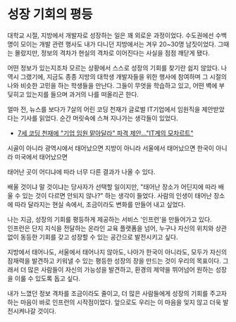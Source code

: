 # 성장 기회의 평등

대학교 시절, 지방에서 개발자로 성장하는 일은 꽤 외로운 과정이었다. 수도권에선 수백 명이 모이는 개발 관련 행사도 내가 다니던 지방에서는 겨우 20~30명 남짓이었다. 그때는 몰랐지만, 정보의 격차가 현실의 격차로 이어진다는 사실을 점점 깨닫게 됐다.

어떤 정보가 있는지조차 모르는 상황에서 스스로 성장의 기회를 찾기란 쉽지 않았다. 나 역시 그랬기에, 지금도 종종 지방의 대학생 개발자들을 위한 행사에 참여하며 그 시절의 나와 비슷한 고민을 하는 학생들을 만난다. 그들이 무엇을 학습하고 있고, 어떤 벽에 부딪히고 있는지를 들으며 과거의 나를 떠올리곤 한다.

얼마 전, 뉴스를 보다가 7살의 어린 코딩 천재가 글로벌 IT기업에서 임원직을 제안받았다는 기사를 읽었다. 순간 머릿속에 스쳐 지나가는 생각들이 있었다.
- [7세 코딩 천재에 "기업 임원 맡아달라" 파격 제안…"IT계의 모차르트"](https://www.news1.kr/world/europe/5605020)

시골이 아니라 광역시에서 태어났으면
지방이 아니라 서울에서 태어났으면
한국이 아니라 미국에서 태어났으면

태어난 곳이 어디냐에 따라 너무 다른 결과가 나올 수 있다.  

배울 것이냐 말 것이냐는 당사자가 선택할 일이지만, "태어난 장소가 어딘지에 따라 배울 수 있는 것이 다르면 안되지 않나?" 하는 생각이 들었다. 사람의 인생이 태어난 장소에 따라 달라지는 현실 속에서, 조금이라도 변화를 만들어 내고 싶었다.

나는 지금, 성장의 기회를 평등하게 제공하는 서비스 '인프런'을 만들어가고 있다.  
인프런은 단지 지식을 전달하는 온라인 교육 플랫폼을 넘어, 누구나 자신의 위치와 상관없이 동등한 기회를 갖고 성장할 수 있는 공간으로 발전시키고 싶다.

지방에서 태어나도, 서울에서 태어나지 않아도, 나아가 한국이 아니라도, 모두가 자신의 잠재력을 발견하고 키워낼 수 있는 평등한 성장의 장을 만드는 것이 우리의 목표이다. 그래서 더 많은 사람들이 자신의 가능성을 발견하고, 환경의 제약을 뛰어넘어 원하는 성장을 이룰 수 있도록 돕고 싶다.

내가 느꼈던 정보 격차를 조금이라도 줄이고, 더 많은 사람들에게 성장의 기회를 주고자 하는 마음이 바로 인프런의 시작점이었다. 앞으로도 우리는 이 마음을 잊지 않고 더욱 발전시켜나갈 것이다.
